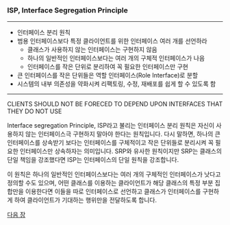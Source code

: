 ### ISP, Interface Segregation Principle
***
* 인터페이스 분리 원칙
* 범용 인터페이스보다 특정 클라이언트를 위한 인터페이스 여러 개를 선언하라
    * 클래스가 사용하지 않는 인터페이스는 구현하지 않음
    * 하나의 일반적인 인터페이스보다는 여러 개의 구체적 인터페이스가 나음
    * 인터페이스를 작은 단위로 분리하여 꼭 필요한 인터페이스만 구현
* 큰 인터페이스를 작은 단위들은 역할 인터페이스(Role Interface)로 분할
* 시스템의 내부 의존성을 약화시켜 리팩토링, 수정, 재배포를 쉽게 할 수 있도록 함
***

CLIENTS SHOULD NOT BE FORECED TO DEPEND UPON INTERFACES THAT THEY DO NOT USE

Interface segregation Principle, ISP라고 불리는 인터페이스 분리 원칙은 자신이 사용하지 않는 인터페이스극 구현하지 말아야 한다는 원칙입니다. 다시 말하면, 하나의 큰 인터페이스를 상속받기 보다는 인터페이스를 구체적이고 작은 단위들로 분리시켜 꼭 필요한 인터페이스만 상속하자는 의미입니다. SRP와 유사한 원칙이지만 SRP는 클래스의 단일 책임을 강조했다면 ISP는 인터페이스의 단일 원칙을 강조합니다.

이 원칙은 하나의 일반적인 인터페이스보다는 여러 개의 구체적인 인터페이스가 낫다고 정의할 수도 있으며, 어떤 클래스를 이용하는 클라이언트가 해당 클래스의 특정 부분 집합만을 이용한다면 이들을 따로 인터페이스로 선언하고 클래스가 인터페이스를 구현하게 하여 클라이언트가 기대하는 행위만을 전달하도록 합니다.

<a href="./19_DIP.md">다음 장</a>